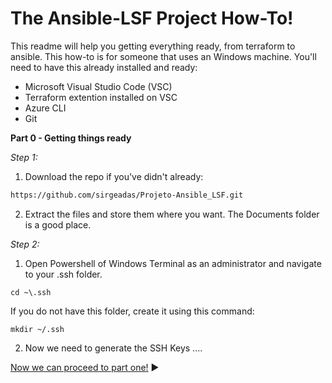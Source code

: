 # The Ansible-LSF Project How-To!

This readme will help you getting everything ready, from terraform to ansible. 
This how-to is for someone that uses an Windows machine.
You'll need to have this already installed and ready:

- Microsoft Visual Studio Code (VSC)
- Terraform extention installed on VSC
- Azure CLI
- Git

**Part 0 - Getting things ready**

*Step 1:*
1. Download the repo if you've didn't already:
```bash
https://github.com/sirgeadas/Projeto-Ansible_LSF.git
```
2. Extract the files and store them where you want. The Documents folder is a good place.

*Step 2:*
1. Open Powershell of Windows Terminal as an administrator and navigate to your .ssh folder.
```
cd ~\.ssh
```
If you do not have this folder, create it using this command:
```
mkdir ~/.ssh
```

2. Now we need to generate the SSH Keys
....


[Now we can proceed to part one!](Part1.md) :arrow_forward:
